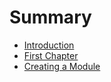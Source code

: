 # Summary

* [Introduction](README.md)
* [First Chapter](chapter1.md)
* [Creating a Module](creating_a_module.md)

